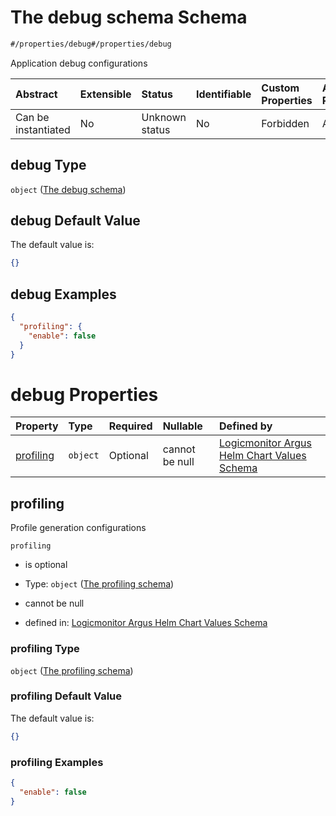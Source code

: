 # The debug schema Schema

```txt
#/properties/debug#/properties/debug
```

Application debug configurations

| Abstract            | Extensible | Status         | Identifiable | Custom Properties | Additional Properties | Access Restrictions | Defined In                                                        |
| :------------------ | :--------- | :------------- | :----------- | :---------------- | :-------------------- | :------------------ | :---------------------------------------------------------------- |
| Can be instantiated | No         | Unknown status | No           | Forbidden         | Allowed               | none                | [values.schema.json\*](values.schema.json "open original schema") |

## debug Type

`object` ([The debug schema](values-properties-the-debug-schema.md))

## debug Default Value

The default value is:

```json
{}
```

## debug Examples

```json
{
  "profiling": {
    "enable": false
  }
}
```

# debug Properties

| Property                | Type     | Required | Nullable       | Defined by                                                                                                                                                                                            |
| :---------------------- | :------- | :------- | :------------- | :---------------------------------------------------------------------------------------------------------------------------------------------------------------------------------------------------- |
| [profiling](#profiling) | `object` | Optional | cannot be null | [Logicmonitor Argus Helm Chart Values Schema](values-properties-the-debug-schema-properties-the-profiling-schema.md "#/properties/debug/properties/profiling#/properties/debug/properties/profiling") |

## profiling

Profile generation configurations

`profiling`

*   is optional

*   Type: `object` ([The profiling schema](values-properties-the-debug-schema-properties-the-profiling-schema.md))

*   cannot be null

*   defined in: [Logicmonitor Argus Helm Chart Values Schema](values-properties-the-debug-schema-properties-the-profiling-schema.md "#/properties/debug/properties/profiling#/properties/debug/properties/profiling")

### profiling Type

`object` ([The profiling schema](values-properties-the-debug-schema-properties-the-profiling-schema.md))

### profiling Default Value

The default value is:

```json
{}
```

### profiling Examples

```json
{
  "enable": false
}
```
